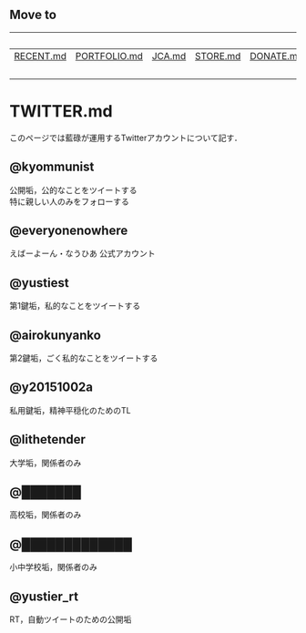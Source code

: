 ## Move to
||||||Here||
|:-:|:-:|:-:|:-:|:-:|:-:|:-:|
|[RECENT.md](https://github.com/yustier/yustier/blob/master/RECENT.md)|[PORTFOLIO.md](https://github.com/yustier/yustier/blob/master/PORTFOLIO.md)|[JCA.md](https://github.com/yustier/yustier/blob/master/JCA.md)|[STORE.md](https://github.com/yustier/yustier/blob/master/STORE.md)|[DONATE.md](https://github.com/yustier/yustier/blob/master/DONATE.md)|[ABOUT.md](https://github.com/yustier/yustier/blob/master/ABOUT.md)|[README.md](https://github.com/yustier/yustier/blob/master/README.md)|
||||||**TWITTER.md**||


# TWITTER.md

このページでは藍碌が運用するTwitterアカウントについて記す．

## @kyommunist
公開垢，公的なことをツイートする  
特に親しい人のみをフォローする

## @everyonenowhere
えばーよーん・なうひあ 公式アカウント

## @yustiest
第1鍵垢，私的なことをツイートする

## @airokunyanko
第2鍵垢，ごく私的なことをツイートする

## @y20151002a
私用鍵垢，精神平穏化のためのTL

## @lithetender
大学垢，関係者のみ

## @███████
高校垢，関係者のみ

## @█████████████
小中学校垢，関係者のみ

## @yustier_rt
RT，自動ツイートのための公開垢


<!---
Copyright 2020 Airoku
-->
